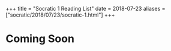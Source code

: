 +++
title =  "Socratic 1 Reading List"
date = 2018-07-23
aliases = ["socratic/2018/07/23/socratic-1.html"]
+++


# Coming Soon